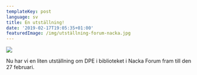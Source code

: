 ```yaml
---
templateKey: post
language: sv
title: En utställning!
date: '2019-02-17T19:05:35+01:00'
featuredImage: /img/utställning-forum-nacka.jpg
---
```

![](/img/utställning-forum-nacka.jpg)

Nu har vi en liten utställning om DPE i biblioteket i Nacka Forum fram till den 27 februari.
